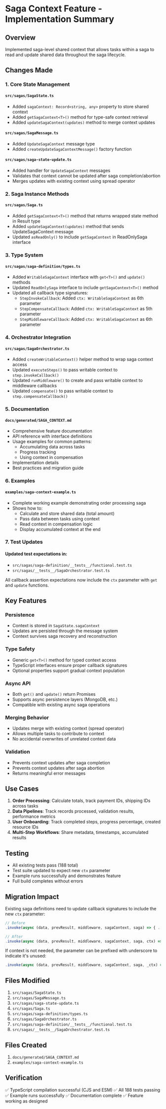 # Saga Context Feature - Implementation Summary

## Overview

Implemented saga-level shared context that allows tasks within a saga to read and update shared data throughout the saga lifecycle.

## Changes Made

### 1. Core State Management

#### `src/sagas/SagaState.ts`
- Added `sagaContext: Record<string, any>` property to store shared context
- Added `getSagaContext<T>()` method for type-safe context retrieval
- Added `updateSagaContext(updates)` method to merge context updates

#### `src/sagas/SagaMessage.ts`
- Added `UpdateSagaContext` message type
- Added `createUpdateSagaContextMessage()` factory function

#### `src/sagas/saga-state-update.ts`
- Added handler for `UpdateSagaContext` messages
- Validates that context cannot be updated after saga completion/abortion
- Merges updates with existing context using spread operator

### 2. Saga Instance Methods

#### `src/sagas/Saga.ts`
- Added `getSagaContext<T>()` method that returns wrapped state method in Result type
- Added `updateSagaContext(updates)` method that sends UpdateSagaContext message
- Updated `asReadOnly()` to include `getSagaContext` in ReadOnlySaga interface

### 3. Type System

#### `src/sagas/saga-definition/types.ts`
- Added `WritableSagaContext` interface with `get<T>()` and `update()` methods
- Updated `ReadOnlySaga` interface to include `getSagaContext<T>()` method
- Updated all callback type signatures:
  - `StepInvokeCallback`: Added `ctx: WritableSagaContext` as 6th parameter
  - `StepCompensateCallback`: Added `ctx: WritableSagaContext` as 5th parameter
  - `StepMiddlewareCallback`: Added `ctx: WritableSagaContext` as 6th parameter

### 4. Orchestrator Integration

#### `src/sagas/SagaOrchestrator.ts`
- Added `createWritableContext()` helper method to wrap saga context access
- Updated `executeSteps()` to pass writable context to `step.invokeCallback()`
- Updated `runMiddleware()` to create and pass writable context to middleware callbacks
- Updated `compensate()` to pass writable context to `step.compensateCallback()`

### 5. Documentation

#### `docs/generated/SAGA_CONTEXT.md`
- Comprehensive feature documentation
- API reference with interface definitions
- Usage examples for common patterns:
  - Accumulating data across tasks
  - Progress tracking
  - Using context in compensation
- Implementation details
- Best practices and migration guide

### 6. Examples

#### `examples/saga-context-example.ts`
- Complete working example demonstrating order processing saga
- Shows how to:
  - Calculate and store shared data (total amount)
  - Pass data between tasks using context
  - Read context in compensation logic
  - Display accumulated context at the end

### 7. Test Updates

#### Updated test expectations in:
- `src/sagas/saga-definition/__tests__/functional.test.ts`
- `src/sagas/__tests__/SagaOrchestrator.test.ts`

All callback assertion expectations now include the `ctx` parameter with `get` and `update` functions.

## Key Features

### Persistence
- Context is stored in `SagaState.sagaContext`
- Updates are persisted through the message system
- Context survives saga recovery and reconstruction

### Type Safety
- Generic `get<T>()` method for typed context access
- TypeScript interfaces ensure proper callback signatures
- Optional properties support gradual context population

### Async API
- Both `get()` and `update()` return Promises
- Supports async persistence layers (MongoDB, etc.)
- Compatible with existing async saga operations

### Merging Behavior
- Updates merge with existing context (spread operator)
- Allows multiple tasks to contribute to context
- No accidental overwrites of unrelated context data

### Validation
- Prevents context updates after saga completion
- Prevents context updates after saga abortion
- Returns meaningful error messages

## Use Cases

1. **Order Processing**: Calculate totals, track payment IDs, shipping IDs across tasks
2. **Data Pipelines**: Track records processed, validation results, performance metrics
3. **User Onboarding**: Track completed steps, progress percentage, created resource IDs
4. **Multi-Step Workflows**: Share metadata, timestamps, accumulated results

## Testing

- All existing tests pass (188 total)
- Test suite updated to expect new `ctx` parameter
- Example runs successfully and demonstrates feature
- Full build completes without errors

## Migration Impact

Existing saga definitions need to update callback signatures to include the new `ctx` parameter:

```typescript
// Before
.invoke(async (data, prevResult, middleware, sagaContext, saga) => { ... })

// After  
.invoke(async (data, prevResult, middleware, sagaContext, saga, ctx) => { ... })
```

If context is not needed, the parameter can be prefixed with underscore to indicate it's unused:

```typescript
.invoke(async (data, prevResult, middleware, sagaContext, saga, _ctx) => { ... })
```

## Files Modified

1. `src/sagas/SagaState.ts`
2. `src/sagas/SagaMessage.ts`
3. `src/sagas/saga-state-update.ts`
4. `src/sagas/Saga.ts`
5. `src/sagas/saga-definition/types.ts`
6. `src/sagas/SagaOrchestrator.ts`
7. `src/sagas/saga-definition/__tests__/functional.test.ts`
8. `src/sagas/__tests__/SagaOrchestrator.test.ts`

## Files Created

1. `docs/generated/SAGA_CONTEXT.md`
2. `examples/saga-context-example.ts`

## Verification

✅ TypeScript compilation successful (CJS and ESM)
✅ All 188 tests passing
✅ Example runs successfully
✅ Documentation complete
✅ Feature working as designed
